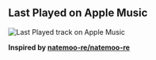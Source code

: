 ## Last Played on Apple Music

![Last Played track on Apple Music](https://current-music.vercel.app/last-played)

**Inspired by [natemoo-re/natemoo-re](https://github.com/natemoo-re/natemoo-re)**
